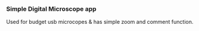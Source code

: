 ### Simple Digital Microscope app
Used for budget usb microcopes & has simple zoom and comment function.
